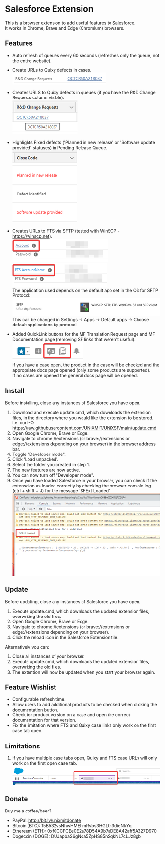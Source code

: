 # Salesforce Extension

This is a browser extension to add useful features to Salesforce.  
It works in Chrome, Brave and Edge (Chromium) browsers.  

## Features  
- Auto refresh of queues every 60 seconds (refreshes only the queue, not the entire website).

- Create URLs to Quixy defects in cases.   
   ![1](images/QuixyCaseLink.png)     

-  Creates URLS to Quixy defects in queues (if you have the R&D Change Requests column visible).  
   ![2](images/QuixyQueueLink.png)  

- Highlights Fixed defects ('Planned in new release' or 'Software update provided' statuses) in Pending Release Queue.  
   ![3](images/defectHighlight.png)  

- Creates URLs to FTS via SFTP (tested with WinSCP - https://winscp.net).  
   ![4](images/fts.png)  
   ![5](images/fts2.png)  
   The application used depends on the default app set in the OS for SFTP Protocol:  
   ![6](images/sftp.png)  
   This can be changed in Settings -> Apps -> Default apps -> Choose default applications by protocol  

- Added QuickLink buttons for the MF Translation Request page and MF Documentation page (removing SF links that weren't useful).  
   ![7](images/buttons.png)  
   If you have a case open, the product in the case will be checked and the appropriate docs page opened (only some products are supported).  
   If no cases are opened the general docs page will be opened.  

## Install
Before installing, close any instances of Salesforce you have open.  

1. Download and execute update.cmd, which downloads the extension files, in the directory where you would like the extension to be stored.  
   i.e. curl -O https://raw.githubusercontent.com/UNiXMIT/UNiXSF/main/update.cmd
2. Open Google Chrome, Brave or Edge.  
3. Navigate to chrome://extensions (or brave://extensions or edge://extensions depending on your browser) in the browser address bar.   
4. Toggle "Developer mode".  
5. Click 'Load unpacked'.  
6. Select the folder you created in step 1.  
7. The new features are now active.
8. You can now turn off "Developer mode". 
9. Once you have loaded Salesforce in your browser, you can check if the extensoion as loaded correctly by checking the browser console log (ctrl + shift + J) for the message 'SFExt Loaded'.  
![8](images/ExtLoaded.png)  

## Update
Before updating, close any instances of Salesforce you have open.

1. Execute update.cmd, which downloads the updated extension files, overwriting the old files.
2. Open Google Chrome, Brave or Edge.  
3. Navigate to chrome://extensions (or brave://extensions or edge://extensions depending on your browser). 
4. Click the reload icon in the Salesforce Extension tile.

Alternatively you can:

1. Close all instances of your browser.
2. Execute update.cmd, which downloads the updated extension files, overwriting the old files.
3. The extention will now be updated when you start your browser again.

## Feature Wishlist

- Configurable refresh time.  
- Allow users to add additional products to be checked when clicking the documentation button.  
- Check for product version on a case and open the correct documentation for that version.  
- Fix the limitation where FTS and Quixy case links only work on the first case tab open.  

## Limitations

1. If you have multiple case tabs open, Quixy and FTS case URLs will only work on the first open case tab.  
   ![9](images/sftabs.png)  

## Donate

Buy me a coffee/beer?  

- PayPal: http://bit.ly/unixmitdonate  
- Bitcoin (BTC): 15B532vsNhwHMEhmRvbs3HGLth3dieNkYq  
- Ethereum (ETH): 0xf0CCFCEe0E2a78D54A9b7aDE8A42aff5A327D970  
- Dogecoin (DOGE): DUJapbaS6gNoa5ZpHS85nSqkNL7cLJz8gb  